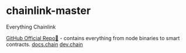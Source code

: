 # chainlink-master
Everything Chainlink

[GitHub Official Repo🔮](https://github.com/smartcontractkit/chainlink) - contains everything from node binaries to smart contracts.
[docs.chain](https://docs.chain.link/) 
[dev.chain](https://dev.chain.link/)
